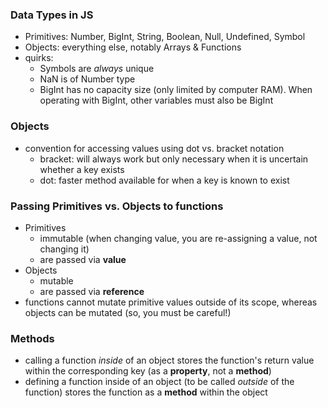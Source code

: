 ### Data Types in JS
- Primitives: Number, BigInt, String, Boolean, Null, Undefined, Symbol
- Objects: everything else, notably Arrays & Functions
- quirks:
  - Symbols are *always* unique
  - NaN is of Number type
  - BigInt has no capacity size (only limited by computer RAM). When operating with BigInt, other variables must also be BigInt

### Objects
- convention for accessing values using dot vs. bracket notation
  - bracket: will always work but only necessary when it is uncertain whether a key exists
  - dot: faster method available for when a key is known to exist

### Passing Primitives vs. Objects to functions
- Primitives
  - immutable (when changing value, you are re-assigning a value, not changing it)
  - are passed via **value**
- Objects
  - mutable
  - are passed via **reference**
- functions cannot mutate primitive values outside of its scope, whereas objects can be mutated (so, you must be careful!)

### Methods
- calling a function *inside* of an object stores the function's return value within the corresponding key (as a **property**, not a **method**)
- defining a function inside of an object (to be called *outside* of the function) stores the function as a **method** within the object